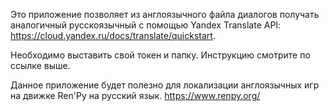 Это приложение позволяет из англоязычного файла диалогов получать аналогичный русскоязычный с помощью Yandex Translate API: https://cloud.yandex.ru/docs/translate/quickstart.

Необходимо выставить свой токен и папку. Инструкцию смотрите по ссылке выше.

Данное приложение будет полезно для локализации англоязычных игр на движке Ren'Py на русский язык.
https://www.renpy.org/

